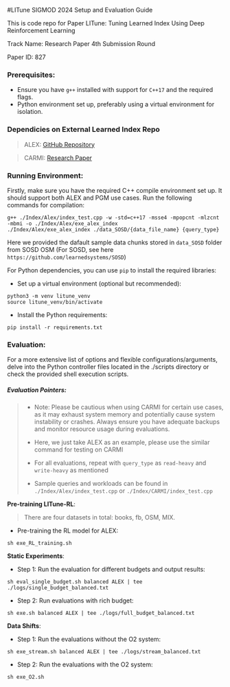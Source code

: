 #LITune SIGMOD 2024 Setup and Evaluation Guide


This is code repo for Paper LITune: Tuning Learned Index Using Deep Reinforcement Learning

Track Name: Research Paper 4th Submission Round

Paper ID: 827


### Prerequisites:
* Ensure you have `g++` installed with support for `C++17` and the required flags.
* Python environment set up, preferably using a virtual environment for isolation.

### Dependicies on External Learned Index Repo

> ALEX: [GitHub Repository](https://github.com/microsoft/ALEX)

> CARMI: [Research Paper](https://www.vldb.org/pvldb/vol15/p2679-gao.pdf)


### Running Environment:

Firstly, make sure you have the required C++ compile environment set up. It should support both ALEX and PGM use cases. Run the following commands for compilation:

```
g++ ./Index/Alex/index_test.cpp -w -std=c++17 -msse4 -mpopcnt -mlzcnt -mbmi -o ./Index/Alex/exe_alex_index
./Index/Alex/exe_alex_index ./data_SOSD/{data_file_name} {query_type}
```

Here we provided the dafault sample data chunks stored in `data_SOSD` folder from SOSD OSM (For SOSD, see here `https://github.com/learnedsystems/SOSD`)

For Python dependencies, you can use `pip` to install the required libraries:

- Set up a virtual environment (optional but recommended):

```
python3 -m venv litune_venv
source litune_venv/bin/activate

```

- Install the Python requirements:

```
pip install -r requirements.txt

```

### Evaluation:

For a more extensive list of options and flexible configurations/arguments, delve into the Python controller files located in the ./scripts directory or check the provided shell execution scripts.

##### Evaluation Pointers:
> - Note: Please be cautious when using CARMI for certain use cases, as it may exhaust system memory and potentially cause system instability or crashes. Always ensure you have adequate backups and monitor resource usage during evaluations.
> 
> - Here, we just take ALEX as an example, please use the similar command for testing on CARMI
>
> - For all evaluations, repeat with `query_type` as `read-heavy` and `write-heavy` as mentioned
> - Sample queries and workloads can be found in `./Index/Alex/index_test.cpp` or `./Index/CARMI/index_test.cpp`


**Pre-training LITune-RL**:

> There are four datasets in total: books, fb, OSM, MIX. 


- Pre-training the RL model for ALEX:

```
sh exe_RL_training.sh

```

**Static Experiments**:



- Step 1: Run the evaluation for different budgets and output results:

```
sh eval_single_budget.sh balanced ALEX | tee ./logs/single_budget_balanced.txt

```

- Step 2: Run evaluations with rich budget:


```
sh exe.sh balanced ALEX | tee ./logs/full_budget_balanced.txt

```

**Data Shifts**:

- Step 1: Run the evaluations without the O2 system:

```
sh exe_stream.sh balanced ALEX | tee ./logs/stream_balanced.txt

```

- Step 2: Run the evaluations with the O2 system:

```
sh exe_O2.sh

```




